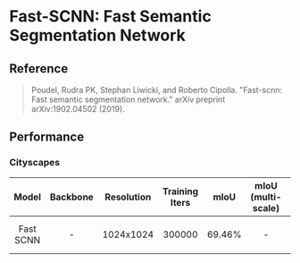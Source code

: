 # Fast-SCNN: Fast Semantic Segmentation Network

## Reference

> Poudel, Rudra PK, Stephan Liwicki, and Roberto Cipolla. "Fast-scnn: Fast semantic segmentation network." arXiv preprint arXiv:1902.04502 (2019).

## Performance

### Cityscapes

| Model | Backbone | Resolution | Training Iters | mIoU | mIoU (multi-scale) | Links |
|:-:|:-:|:-:|:-:|:-:|:-:|:-:|
|Fast SCNN|-|1024x1024|300000|69.46%|-|[model](https://paddleseg.bj.bcebos.com/dygraph/fastscnn_cityscapes_1024x1024_300k/model.pdparams) \| [log](https://paddleseg.bj.bcebos.com/dygraph/fastscnn_cityscapes_1024x1024_300k/train.log) \| [vdl](https://paddlepaddle.org.cn/paddle/visualdl/service/app?id=4de7e8f13ded9a1445ebe5204214ac83)|
